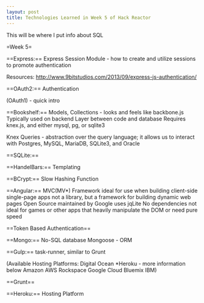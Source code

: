```yaml
---
layout: post
title: Technologies Learned in Week 5 of Hack Reactor
---
```


This will be where I put info about SQL



=Week 5=

==Express:==
  Express Session Module - how to create and utilize sessions to promote authentication 

  Resources:
    http://www.9bitstudios.com/2013/09/express-js-authentication/

==OAuth2:==
  Authentication

  (OAuth1) - quick intro

==Bookshelf:==
  Models, Collections - looks and feels like backbone.js
  Typically used on backend
  Layer between code and database
  Requires knex.js, and either mysql, pg, or sqlite3

  Knex Queries - abstraction over the query language; it allows us to interact with Postgres, MySQL, MariaDB, SQLite3, and Oracle

==SQLite:==

==HandelBars:==
  Templating

==BCrypt:==
  Slow Hashing Function

==Angular:==
  MVC(MV*) Framework
  ideal for use when building client-side single-page apps
  not a library, but a framework for building dynamic web pages
  Open Source maintained by Google
  uses jqLite
  No dependencies
  not ideal for games or other apps that heavily manipulate the DOM or need pure speed 

==Token Based Authentication==

==Mongo:== 
  No-SQL database
  Mongoose - ORM

==Gulp:==
  task-runner, similar to Grunt

(Available Hosting Platforms:
  Digital Ocean
  *Heroku - more information below
  Amazon AWS
  Rockspace
  Google Cloud
  Bluemix IBM)

==Grunt==

==Heroku:==
  Hosting Platform



